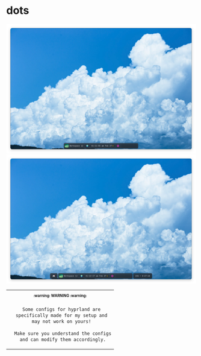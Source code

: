 # dots

![Bar](screenshots/image.png)
![Bar with side panels open](screenshots/image-1.png)

<table align="center">
   <tr>
      <th align="center">
         <sup><sub>:warning: WARNING :warning:</sub></sup>
      </th>
   </tr>
   <tr>
      <td align="center">

      Some configs for hyprland are 
      specifically made for my setup and 
      may not work on yours! 
      
      Make sure you understand the configs
      and can modify them accordingly.
     
   </tr>
   </table>
